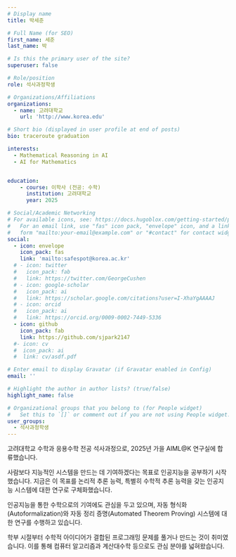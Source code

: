 ```yaml
---
# Display name
title: 박세준

# Full Name (for SEO)
first_name: 세준
last_name: 박

# Is this the primary user of the site?
superuser: false

# Role/position
role: 석사과정학생

# Organizations/Affiliations
organizations:
  - name: 고려대학교
    url: 'http://www.korea.edu'

# Short bio (displayed in user profile at end of posts)
bio: traceroute graduation

interests:
  - Mathematical Reasoning in AI
  - AI for Mathematics


education:
    - course: 이학사 (전공: 수학)
      institution: 고려대학교
      year: 2025

# Social/Academic Networking
# For available icons, see: https://docs.hugoblox.com/getting-started/page-builder/#icons
#   For an email link, use "fas" icon pack, "envelope" icon, and a link in the
#   form "mailto:your-email@example.com" or "#contact" for contact widget.
social:
  - icon: envelope
    icon_pack: fas
    link: 'mailto:safespot@korea.ac.kr'
  # - icon: twitter
  #   icon_pack: fab
  #   link: https://twitter.com/GeorgeCushen
  # - icon: google-scholar
  #   icon_pack: ai
  #   link: https://scholar.google.com/citations?user=I-XhaYgAAAAJ
  # - icon: orcid
  #   icon_pack: ai
  #   link: https://orcid.org/0009-0002-7449-5336
  - icon: github
    icon_pack: fab
    link: https://github.com/sjpark2147
  #- icon: cv
  #  icon_pack: ai
  #  link: cv/asdf.pdf

# Enter email to display Gravatar (if Gravatar enabled in Config)
email: ''

# Highlight the author in author lists? (true/false)
highlight_name: false

# Organizational groups that you belong to (for People widget)
#   Set this to `[]` or comment out if you are not using People widget.
user_groups:
  - 석사과정학생
---
```


<!-- 짧은 자기소개 -->
고려대학교 수학과 응용수학 전공 석사과정으로, 2025년 가을 AIML@K 연구실에 합류했습니다.

<!-- 연구분야/주제 관심사 소개 -->
사람보다 지능적인 시스템을 만드는 데 기여하겠다는 목표로 인공지능을 공부하기 시작했습니다. 지금은 이 목표를 논리적 추론 능력, 특별히 수학적 추론 능력을 갖는 인공지능 시스템에 대한 연구로 구체화했습니다.

인공지능을 통한 수학으로의 기여에도 관심을 두고 있으며, 자동 형식화(Autoformalization)와 자동 정리 증명(Automated Theorem Proving) 시스템에 대한 연구를 수행하고 있습니다.

<!-- 그 외의 것/trivia -->
학부 시절부터 수학적 아이디어가 결합된 프로그래밍 문제를 풀거나 만드는 것이 취미였습니다. 이를 통해 컴퓨터 알고리즘과 계산대수학 등으로도 관심 분야를 넓혀왔습니다.